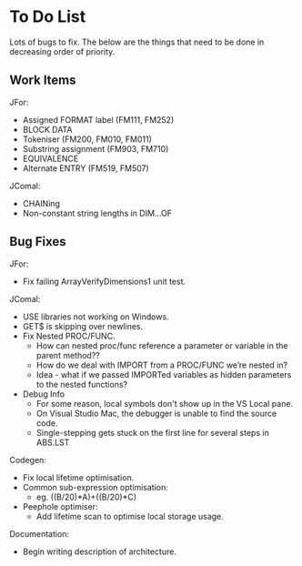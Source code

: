 # To Do List

Lots of bugs to fix. The below are the things that need to be done in
decreasing order of priority.

## Work Items

JFor:
* Assigned FORMAT label (FM111, FM252)
* BLOCK DATA
* Tokeniser (FM200, FM010, FM011)
* Substring assignment (FM903, FM710)
* EQUIVALENCE
* Alternate ENTRY (FM519, FM507)

JComal:
* CHAINing
* Non-constant string lengths in DIM...OF

## Bug Fixes

JFor:
* Fix failing ArrayVerifyDimensions1 unit test.

JComal:
* USE libraries not working on Windows.
* GET$ is skipping over newlines.
* Fix Nested PROC/FUNC.
  * How can nested proc/func reference a parameter or variable in the parent method??
  * How do we deal with IMPORT from a PROC/FUNC we’re nested in?
  * Idea - what if we passed IMPORTed variables as hidden parameters to the nested functions?
* Debug Info
  * For some reason, local symbols don't show up in the VS Local pane.
  * On Visual Studio Mac, the debugger is unable to find the source code.
  * Single-stepping gets stuck on the first line for several steps in ABS.LST

Codegen:
* Fix local lifetime optimisation.
* Common sub-expression optimisation:
  - eg. ((B/20)*A)+((B/20)*C)
* Peephole optimiser:
  - Add lifetime scan to optimise local storage usage.

Documentation:
* Begin writing description of architecture.
